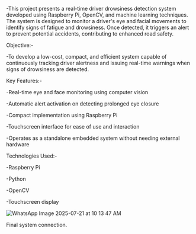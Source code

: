 -This project presents a real-time driver drowsiness detection system developed using Raspberry Pi, OpenCV, and machine learning techniques. The system is designed to monitor a driver's eye and facial movements to identify signs of fatigue and drowsiness. Once detected, it triggers an alert to prevent potential accidents, contributing to enhanced road safety.



Objective:-

-To develop a low-cost, compact, and efficient system capable of continuously tracking driver alertness and issuing real-time warnings when signs of drowsiness are detected.



Key Features:-

-Real-time eye and face monitoring using computer vision

-Automatic alert activation on detecting prolonged eye closure

-Compact implementation using Raspberry Pi

-Touchscreen interface for ease of use and interaction

-Operates as a standalone embedded system without needing external hardware



Technologies Used:-

-Raspberry Pi

-Python

-OpenCV

-Touchscreen display


![WhatsApp Image 2025-07-21 at 10 13 47 AM](https://github.com/user-attachments/assets/8b9c36c8-a633-4d53-8061-7313918b79f7)

Final system connection.

